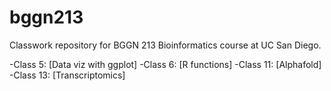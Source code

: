 # bggn213
Classwork repository for BGGN 213 Bioinformatics course at UC San Diego.

-Class 5: [Data viz with ggplot] 
-Class 6: [R functions] 
-Class 11: [Alphafold] 
-Class 13: [Transcriptomics] 
